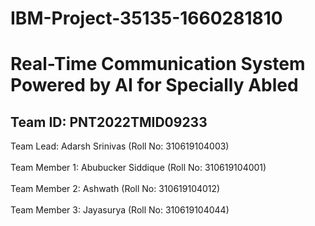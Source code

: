 # IBM-Project-35135-1660281810
# **Real-Time Communication System Powered by AI for Specially Abled**

## Team ID: PNT2022TMID09233

Team Lead: Adarsh Srinivas (Roll No: 310619104003) <br> <br>
Team Member 1: Abubucker Siddique (Roll No: 310619104001) <br> <br>
Team Member 2: Ashwath (Roll No: 310619104012) <br> <br>
Team Member 3: Jayasurya (Roll No: 310619104044) <br> <br>
